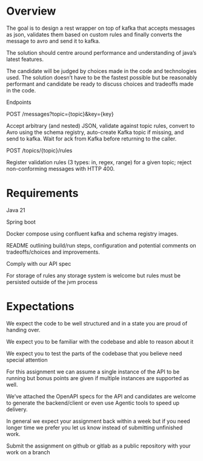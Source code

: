 # Overview

The goal is to design a rest wrapper on top of kafka that accepts messages as json, validates them based on custom rules and finally converts the message to avro and send it to kafka. 

The solution should centre around performance and understanding of java’s latest features.

 The candidate will be judged by choices made in the code and technologies used. The solution doesn’t have to be the fastest possible but be reasonably performant and candidate be ready to discuss choices and tradeoffs made in the code. 

Endpoints

POST /messages?topic={topic}&key={key}

Accept arbitrary (and nested) JSON, validate against topic rules, convert to Avro using the schema registry, auto-create Kafka topic if missing, and send to kafka. Wait for ack from Kafka before returning to the caller.

POST /topics/{topic}/rules

Register validation rules (3 types: in, regex, range) for a given topic; reject non-conforming messages with HTTP 400.

# Requirements

Java 21

Spring boot

Docker compose using confluent kafka and schema registry images.

README outlining build/run steps, configuration and potential comments on tradeoffs/choices and improvements.

Comply with our API spec  

For storage of rules any storage system is welcome but rules must be persisted outside of the jvm process 

# Expectations

We expect the code to be well structured and in a state you are proud of handing over.

We expect you to be familiar with the codebase and able to reason about it

We expect you to test the parts of the codebase that you believe need special attention



For this assignment we can assume a single instance of the API to be running but bonus points are given if multiple instances are supported as well. 

We’ve attached the OpenAPI specs for the API and candidates are welcome to generate the backend/client or even use Agentic tools to speed up delivery. 

In general we expect your assignment back within a week but if you need longer time we prefer you let us know instead of submitting unfinished work.


Submit the assignment on github or gitlab as a public repository with your work on a branch
